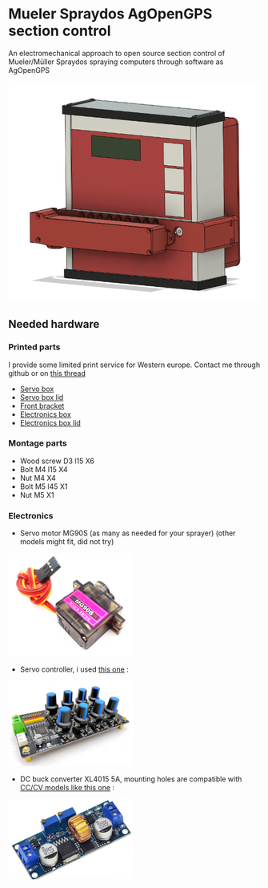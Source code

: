 # Mueler Spraydos AgOpenGPS section control
An electromechanical approach to open source section control of Mueler/Müller Spraydos spraying computers through software as AgOpenGPS

![alt text](/Pictures/Overview1.PNG)

## Needed hardware
### Printed parts
I provide some limited print service for Western europe. Contact me through github or on [this thread](https://discourse.agopengps.com/t/printing-service-for-aog-community-western-europe/12823)
* [Servo box](/Printed_parts/ServoBox)
* [Servo box lid](/Printed_parts/ServoBoxlid)
* [Front bracket](/Printed_parts/FrontBracket)
* [Electronics box](/Printed_parts/ElBox)
* [Electronics box lid](/Printed_parts/ElBoxLid)

### Montage parts
* Wood screw D3 l15 X6
* Bolt M4 l15 X4
* Nut M4 X4
* Bolt M5 l45 X1
* Nut M5 X1

### Electronics
* Servo motor MG90S (as many as needed for your sprayer) (other models might fit, did not try)
<img src="/Pictures/Servo.PNG" alt="Your image title" width="250"/>

* Servo controller, i used [this one](https://nl.aliexpress.com/item/1005002120074314.html?spm=a2g0o.order_list.order_list_main.18.141d79d2i53ILI&gatewayAdapt=glo2nld) :
<img src="/Pictures/Servocontroller.PNG" alt="Your image title" width="250"/>

* DC buck converter XL4015 5A, mounting holes are compatible with [CC/CV models like this one](https://nl.aliexpress.com/item/1005002554895443.html?spm=a2g0o.order_list.order_list_main.39.141d79d2i53ILI&gatewayAdapt=glo2nld) :
<img src="/Pictures/DCBuck.PNG" alt="Your image title" width="250"/>

